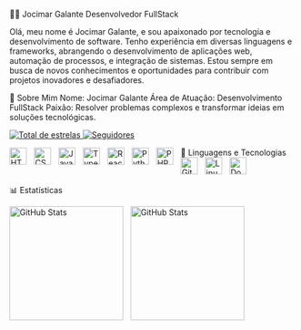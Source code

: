 👨‍💻 Jocimar Galante
Desenvolvedor FullStack

Olá, meu nome é Jocimar Galante, e sou apaixonado por tecnologia e desenvolvimento de software. Tenho experiência em diversas linguagens e frameworks, abrangendo o desenvolvimento de aplicações web, automação de processos, e integração de sistemas. Estou sempre em busca de novos conhecimentos e oportunidades para contribuir com projetos inovadores e desafiadores.

🚀 Sobre Mim
Nome: Jocimar Galante
Área de Atuação: Desenvolvimento FullStack
Paixão: Resolver problemas complexos e transformar ideias em soluções tecnológicas.
<p align="left"> <a href="https://github.com/jocimargalante?tab=repositories&sort=stargazers"> <img alt="Total de estrelas" title="Total de estrelas GitHub" src="https://custom-icon-badges.demolab.com/github/stars/jocimargalante?color=55960c&style=for-the-badge&labelColor=488207&logo=star&label=Estrelas" /> </a> <a href="https://github.com/jocimargalante?tab=followers"> <img alt="Seguidores" title="Me siga no GitHub" src="https://custom-icon-badges.demolab.com/github/followers/jocimargalante?color=236ad3&labelColor=1155ba&style=for-the-badge&logo=github&label=Seguidores&logoColor=white" /> </a> </p>
🤖 Linguagens e Tecnologias
<img align="left" alt="HTML" title="HTML" width="30px" style="padding-right: 10px;" src="https://cdn.jsdelivr.net/gh/devicons/devicon@latest/icons/html5/html5-original.svg" /> <img align="left" alt="CSS" title="CSS" width="30px" style="padding-right: 10px;" src="https://cdn.jsdelivr.net/gh/devicons/devicon@latest/icons/css3/css3-original.svg" /> <img align="left" alt="JavaScript" title="JavaScript" width="30px" style="padding-right: 10px;" src="https://cdn.jsdelivr.net/gh/devicons/devicon@latest/icons/javascript/javascript-original.svg" /> <img align="left" alt="TypeScript" title="TypeScript" width="30px" style="padding-right: 10px;" src="https://cdn.jsdelivr.net/gh/devicons/devicon@latest/icons/typescript/typescript-original.svg" /> <img align="left" alt="React" title="React" width="30px" style="padding-right: 10px;" src="https://cdn.jsdelivr.net/gh/devicons/devicon@latest/icons/react/react-original.svg" /> <img align="left" alt="Python" title="Python" width="30px" style="padding-right: 10px;" src="https://cdn.jsdelivr.net/gh/devicons/devicon@latest/icons/python/python-original.svg" /> <img align="left" alt="PHP" title="PHP" width="30px" style="padding-right: 10px;" src="https://cdn.jsdelivr.net/gh/devicons/devicon@latest/icons/php/php-original.svg" /> <img align="left" alt="Git" title="Git" width="30px" style="padding-right: 10px;" src="https://cdn.jsdelivr.net/gh/devicons/devicon@latest/icons/git/git-original.svg" /> <img align="left" alt="Linux" title="Linux" width="30px" style="padding-right: 10px;" src="https://cdn.jsdelivr.net/gh/devicons/devicon@latest/icons/linux/linux-original.svg" /> <img align="left" alt="Docker" title="Docker" width="30px" style="padding-right: 10px;" src="https://cdn.jsdelivr.net/gh/devicons/devicon@latest/icons/docker/docker-original.svg" />

<br/> <br/>
📊 Estatísticas
<p> <img align="left" alt="GitHub Stats" height="200" style="padding-right: 10px;" src="https://github-readme-stats.vercel.app/api?username=jocimargalante&show_icons=true&theme=tokyonight&include_all_commits=true&locale=pt-br" />
<img align="left" alt="GitHub Stats" height="200" src="https://github-readme-stats.vercel.app/api/top-langs/?username=jocimargalante&theme=tokyonight&layout=compact&custom_title=Tecnologias&langs_count=9" />

</p>